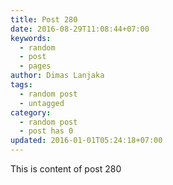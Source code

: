 ```yaml
---
title: Post 280
date: 2016-08-29T11:08:44+07:00
keywords:
  - random
  - post
  - pages
author: Dimas Lanjaka
tags:
  - random post
  - untagged
category:
  - random post
  - post has 0
updated: 2016-01-01T05:24:18+07:00
---
```

This is content of post 280